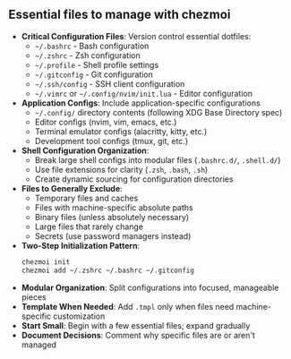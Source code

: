 ## Essential files to manage with chezmoi

- **Critical Configuration Files**: Version control essential dotfiles:
  - `~/.bashrc` - Bash configuration
  - `~/.zshrc` - Zsh configuration
  - `~/.profile` - Shell profile settings
  - `~/.gitconfig` - Git configuration
  - `~/.ssh/config` - SSH client configuration
  - `~/.vimrc` or `~/.config/nvim/init.lua` - Editor configuration
- **Application Configs**: Include application-specific configurations
  - `~/.config/` directory contents (following XDG Base Directory spec)
  - Editor configs (nvim, vim, emacs, etc.)
  - Terminal emulator configs (alacritty, kitty, etc.)
  - Development tool configs (tmux, git, etc.)
- **Shell Configuration Organization**:
  - Break large shell configs into modular files (`.bashrc.d/`, `.shell.d/`)
  - Use file extensions for clarity (`.zsh`, `.bash`, `.sh`)
  - Create dynamic sourcing for configuration directories
- **Files to Generally Exclude**:
  - Temporary files and caches
  - Files with machine-specific absolute paths
  - Binary files (unless absolutely necessary)
  - Large files that rarely change
  - Secrets (use password managers instead)
- **Two-Step Initialization Pattern**:
  ```bash
  chezmoi init
  chezmoi add ~/.zshrc ~/.bashrc ~/.gitconfig
  ```
- **Modular Organization**: Split configurations into focused, manageable pieces
- **Template When Needed**: Add `.tmpl` only when files need machine-specific customization
- **Start Small**: Begin with a few essential files; expand gradually
- **Document Decisions**: Comment why specific files are or aren't managed
